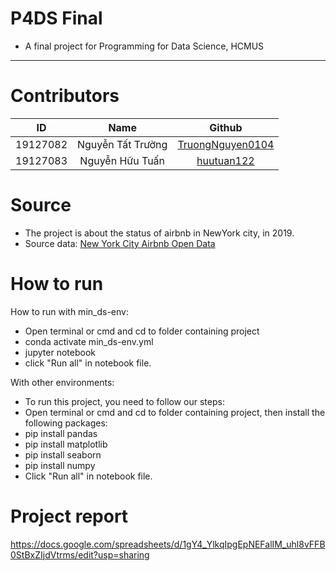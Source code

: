 # P4DS Final
* A final project for Programming for Data Science, HCMUS
___
# Contributors
|    ID    |       Name        |                         Github                          |
| :------: | :---------------: | :-----------------------------------------------------: |
| 19127082 | Nguyễn Tất Trường | [TruongNguyen0104](https://github.com/TruongNguyen0104) |
| 19127083 |  Nguyễn Hữu Tuấn  |       [huutuan122](https://github.com/huutuan122)       |

# Source
* The project is about the status of airbnb in NewYork city, in 2019.
* Source data: [New York City Airbnb Open Data](https://www.kaggle.com/dgomonov/new-york-city-airbnb-open-data?select=AB_NYC_2019.csv)

# How to run
How to run with min_ds-env:
* Open terminal or cmd and cd to folder containing project
* conda activate min_ds-env.yml
* jupyter notebook
* click "Run all" in notebook file.

With other environments:
 * To run this project, you need to follow our steps:
  * Open terminal or cmd and cd to folder containing project, then install the following packages:
   * pip install pandas
   * pip install matplotlib
   * pip install seaborn
   * pip install numpy
 * Click "Run all" in notebook file.

# Project report
https://docs.google.com/spreadsheets/d/1gY4_YlkqIpgEpNEFalIM_uhl8vFFB0StBxZIjdVtrms/edit?usp=sharing